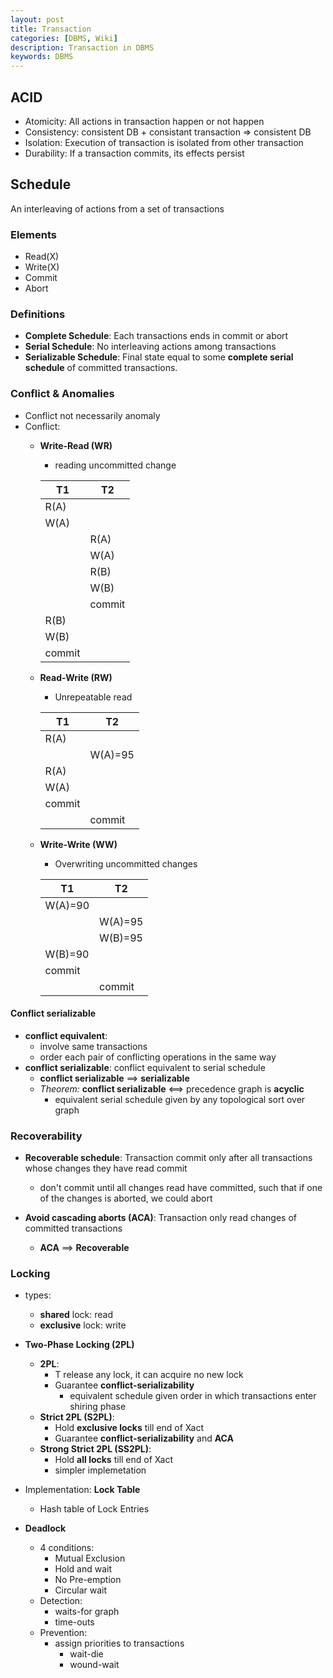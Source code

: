```yaml
---
layout: post
title: Transaction
categories: [DBMS, Wiki]
description: Transaction in DBMS
keywords: DBMS
---
```


## ACID

- Atomicity: All actions in transaction happen or not happen
- Consistency: consistent DB + consistant transaction => consistent DB
- Isolation: Execution of transaction is isolated from other transaction
- Durability: If a transaction commits, its effects persist
  
## Schedule

An interleaving of actions from a set of transactions

### Elements

- Read(X)
- Write(X)
- Commit
- Abort

### Definitions

- **Complete Schedule**: Each transactions ends in commit or abort
- **Serial Schedule**: No interleaving actions among transactions
- **Serializable Schedule**: Final state equal to some **complete serial schedule** of committed transactions.

### Conflict & Anomalies

- Conflict not necessarily anomaly
- Conflict:
  - **Write-Read (WR)**
    - reading uncommitted change

    | T1     	| T2     	|
    |--------	|--------	|
    | R(A)   	|        	|
    | W(A)   	|        	|
    |        	| R(A)   	|
    |        	| W(A)   	|
    |        	|  R(B)  	|
    |        	| W(B)   	|
    |        	| commit 	|
    | R(B)   	|        	|
    | W(B)   	|        	|
    | commit 	|        	|

  - **Read-Write (RW)**
    - Unrepeatable read

    | T1     	| T2      	|
    |--------	|---------	|
    | R(A)   	|         	|
    |        	| W(A)=95 	|
    | R(A)   	|         	|
    | W(A)   	|         	|
    | commit 	|         	|
    |        	| commit  	|

  - **Write-Write (WW)**
    - Overwriting uncommitted changes

    | T1      	| T2      	|
    |---------	|---------	|
    | W(A)=90 	|         	|
    |         	| W(A)=95 	|
    |         	| W(B)=95 	|
    | W(B)=90 	|         	|
    | commit  	|         	|
    |         	| commit  	|

#### Conflict serializable

- **conflict equivalent**:
  - involve same transactions
  - order each pair of conflicting operations in the same way
- **conflict serializable**: conflict equivalent to serial schedule
  - **conflict serializable** ==> **serializable**
  - *Theorem:* **conflict serializable** <==> precedence graph is **acyclic**
    - equivalent serial schedule given by any topological sort over graph


### Recoverability

- **Recoverable schedule**: Transaction commit only after all transactions whose changes they have read commit
  - don't commit until all changes read have committed, such that if one of the changes is aborted, we could abort

- **Avoid cascading aborts (ACA)**: Transaction only read changes of committed transactions
  - **ACA** ==> **Recoverable**

### Locking

- types:
  - **shared** lock: read
  - **exclusive** lock: write

- **Two-Phase Locking (2PL)**
  - **2PL**:
    - T release any lock, it can acquire no new lock
    - Guarantee **conflict-serializability**
      - equivalent schedule given order in which transactions enter shiring phase
  - **Strict 2PL (S2PL)**:
    - Hold **exclusive locks** till end of Xact
    - Guarantee **conflict-serializability** and **ACA**
  - **Strong Strict 2PL (SS2PL)**:
    - Hold **all locks** till end of Xact
    - simpler implemetation

- Implementation: **Lock Table**
  - Hash table of Lock Entries
- **Deadlock**
  - 4 conditions:
    - Mutual Exclusion
    - Hold and wait
    - No Pre-emption
    - Circular wait
  - Detection:
    - waits-for graph
    - time-outs
  - Prevention:
    - assign priorities to transactions
      - wait-die
      - wound-wait